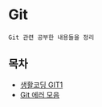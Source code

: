 # Git

`Git 관련 공부한 내용들을 정리`

## 목차

-  [생활코딩 GIT1](https://github.com/youngho-j/TIL/blob/main/Git/git1.md)
-  [Git 에러 모음](https://github.com/youngho-j/TIL/blob/main/Git/error.md)  